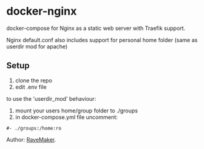 # docker-nginx

docker-compose for Nginx as a static web server with Traefik support.

Nginx default.conf also includes support for personal home folder (same as userdir mod for apache)

## Setup
1. clone the repo
2. edit .env file

to use the 'userdir_mod' behaviour:
1. mount your users home/group folder to ./groups
2. in docker-compose.yml file uncomment:
```
#- ./groups:/home:ro
```

Author: [RaveMaker][RaveMaker].

[RaveMaker]: http://ravemaker.net
 